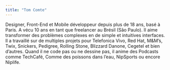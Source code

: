 ```yaml
---
title: "Tom Comte"
---
```


Designer, Front-End et Mobile développeur depuis plus de 18 ans, basé à
Paris. A vécu 10 ans en tant que freelancer au Brésil (São Paulo). Il
aime transformer des problèmes complexes en de simple et intuitives
interfaces. Il a travaillé sur de multiples projets pour Telefonica
Vivo, Red Hat, M&M’s, Twix, Snickers, Pedigree, Rolling Stone, Blizzard
Danone, Cegetel et bien d’autres. Quand il ne code pas ou ne dessine
pas, il anime des Podcasts comme TechCafé, Comme des poissons dans
l’eau, NipSports ou encore Niplife.
